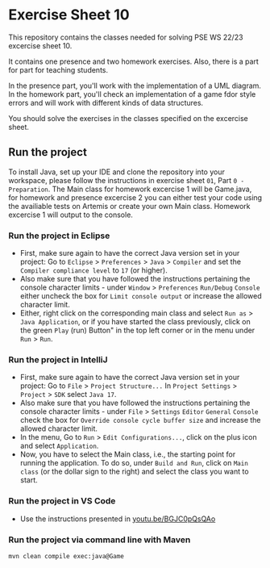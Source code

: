# Exercise Sheet 10

This repository contains the classes needed for solving PSE WS 22/23 excercise sheet 10.

It contains one presence and two homework exercises. Also, there is a part for part for teaching students.

In the presence part, you'll work with the implementation of a UML diagram.
In the homework part, you'll check an implementation of a game fdor style errors and will work with different kinds of data structures.

You should solve the exercises in the classes specified on the excercise sheet.

## Run the project

To install Java, set up your IDE and clone the repository into your workspace, please follow the instructions in exercise sheet `01`, Part `0 - Preparation`.
The Main class for homework excercise 1 will be Game.java, for homework and presence excercise 2 you can either test your code using the availiable tests on Artemis or create your own Main class.
Homework excercise 1 will output to the console.

### Run the project in Eclipse
- First, make sure again to have the correct Java version set in your project: Go to `Eclipse` > `Preferences` > `Java` > `Compiler` and set the `Compiler compliance level` to `17` (or higher).
- Also make sure that you have followed the instructions pertaining the console character limits - under `Window` > `Preferences` `Run/Debug` `Console` either uncheck the box for `Limit console output` or increase the allowed character limit.
- Either, right click on the corresponding main class and select `Run as` > `Java Application`, or if you have started the class previously, click on the green `Play` (run) Button" in the top left corner or in the menu under `Run` > `Run`.

### Run the project in IntelliJ
- First, make sure again to have the correct Java version set in your project: Go to `File` > `Project Structure...` In `Project Settings` > `Project` > `SDK` select `Java 17`.
- Also make sure that you have followed the instructions pertaining the console character limits - under `File` > `Settings` `Editor` `General` `Console` check the box for `Override console cycle buffer size` and increase the allowed character limit.
- In the menu, Go to `Run` > `Edit Configurations...`, click on the plus icon and select `Application`.
- Now, you have to select the Main class, i.e., the starting point for running the application. To do so, under `Build and Run`, click on `Main class` (or the dollar sign to the right) and select the class you want to start. 

### Run the project in VS Code
- Use the instructions presented in [youtu.be/BGJC0pQsQAo](https://youtu.be/BGJC0pQsQAo)

### Run the project via command line with Maven

  ```sh
  mvn clean compile exec:java@Game
  ```
